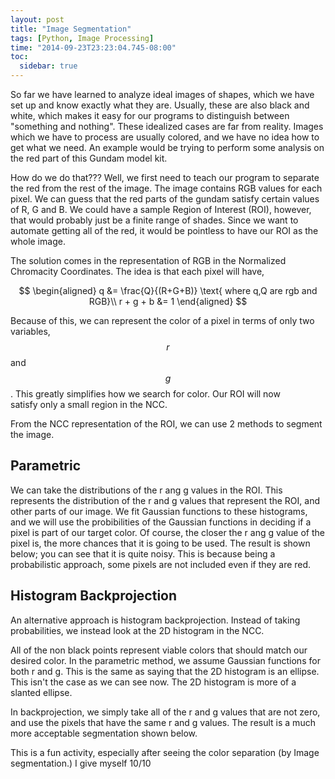 ```yaml
---
layout: post
title: "Image Segmentation"
tags: [Python, Image Processing]
time: "2014-09-23T23:23:04.745-08:00"
toc:
  sidebar: true
---
```


So far we have learned to analyze ideal images of shapes, which we have set up and know exactly what they are. Usually, these are also black and white, which makes it easy for our programs to distinguish between "something and nothing". These idealized cases are far from reality. Images which we have to process are usually colored, and we have no idea how to get what we need. An example would be trying to perform some analysis on the red part of this Gundam model kit.

[](https://blogger.googleusercontent.com/img/b/R29vZ2xl/AVvXsEhlCcr96o7-NxU_rUCsbkpBQioW_W_d68-u7LBKqqy890mLXyVd5mQUEoKXDApdZf3r1j2KmytArh5Ua8jyPTzdayBOxPOUzNBACTJahyijjiHAXiQEtKfDD_UCa1Y2NFSBl-cAmj8PbfZR/s1600/gundam.jpg)

How do we do that??? Well, we first need to teach our program to separate the red from the rest of the image. The image contains RGB values for each pixel. We can guess that the red parts of the gundam satisfy certain values of R, G and B. We could have a sample Region of Interest (ROI), however, that would probably just be a finite range of shades. Since we want to automate getting all of the red, it would be pointless to have our ROI as the whole image.

The solution comes in the representation of RGB in the Normalized Chromacity Coordinates. The idea is that each pixel will have,

$$
\begin{aligned}
q &= \frac{Q}{(R+G+B)} \text{ where q,Q are rgb and RGB}\\
r + g + b &= 1
\end{aligned}
$$

Because of this, we can represent the color of a pixel in terms of only two variables, $$r$$ and $$g$$. This greatly simplifies how we search for color. Our ROI will now satisfy only a small region in the NCC.

From the NCC representation of the ROI, we can use 2 methods to segment the image.

## Parametric

We can take the distributions of the r ang g values in the ROI. This represents the distribution of the r and g values that represent the ROI, and other parts of our image. We fit Gaussian functions to these histograms, and we will use the probibilities of the Gaussian functions in deciding if a pixel is part of our target color. Of course, the closer the r ang g value of the pixel is, the more chances that it is going to be used. The result is shown below; you can see that it is quite noisy. This is because being a probabilistic approach, some pixels are not included even if they are red.

[](https://blogger.googleusercontent.com/img/b/R29vZ2xl/AVvXsEi3VLvX31rtSrNmP_RM5EG4ko-Hqnr_YSkh6zRI9JZnvqo-UV6Xl3q8jmJhKpJUdzsv4X_7SOx_Q9Cp2xkTcmosSIGVRzwdWRFr3sSByE3IijqgvQ8_HuS1ouKwQbAGSt6gdit8EULiUpfH/s1600/rg.jpg)

[](https://blogger.googleusercontent.com/img/b/R29vZ2xl/AVvXsEjVZvZ9pWbkCHG74LYhCim0DpMv0NYZtPiOkz2Kukw-ZCDDBBo2OBlzvrmbASbWymQyDCRq_5MrdJCK28bAaFJKFitjWQBfudmdehwz-raxsIWWVrw-m7o1LBFVQgI3xSN8hQWStPtrtxRL/s1600/parametric.jpg)

## Histogram Backprojection

An alternative approach is histogram backprojection. Instead of taking probabilities, we instead look at the 2D histogram in the NCC.

[](https://blogger.googleusercontent.com/img/b/R29vZ2xl/AVvXsEiQgLR1dLqtaiQoFv3HZjYU_iJzZmFrQASkulD9b6msCL-YIWkCXHIAucON8ypsIEs_7SNfU5u6HmYYWxMLqim1tweV5kE7nB9pukUEpkTqnKjpP-U4UGv5g6vGMmdDyYGyZuOuFVFLeDBM/s1600/hist.jpg)

All of the non black points represent viable colors that should match our desired color. In the parametric method, we assume Gaussian functions for both r and g. This is the same as saying that the 2D histogram is an ellipse. This isn't the case as we can see now. The 2D histogram is more of a slanted ellipse.

In backprojection, we simply take all of the r and g values that are not zero, and use the pixels that have the same r and g values. The result is a much more acceptable segmentation shown below.

[](https://blogger.googleusercontent.com/img/b/R29vZ2xl/AVvXsEimTkCzdxqfOrgISzwwf7FPg6w0A6lsgyrybYlL01Gtzp_h6M4SNzfE-DILWiVNnXCub0QAHtYSyLr5Duo3ixDQ5x8_giktFR44a4kNOsqQyuqLY5gDJPHVWSj4AyYa0_U0kAuS5nq_qsti/s1600/back.jpg)

This is a fun activity, especially after seeing the color separation (by Image segmentation.) I give myself 10/10
